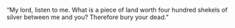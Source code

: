 “My lord, listen to me. What is a piece of land worth four hundred shekels of silver between me and you? Therefore bury your dead.”